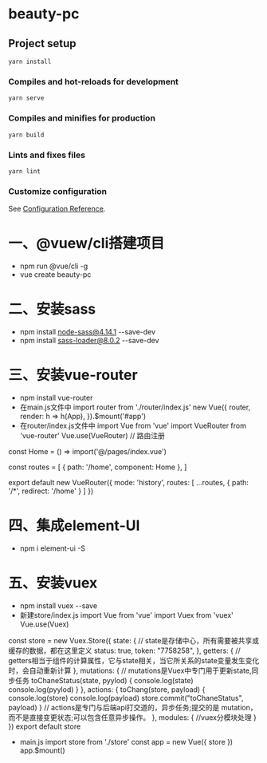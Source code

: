 # beauty-pc

## Project setup
```
yarn install
```

### Compiles and hot-reloads for development
```
yarn serve
```

### Compiles and minifies for production
```
yarn build
```

### Lints and fixes files
```
yarn lint
```

### Customize configuration
See [Configuration Reference](https://cli.vuejs.org/config/).

# 一、@vuew/cli搭建项目
+ npm run @vue/cli -g
+ vue create beauty-pc

# 二、安装sass
+ npm install node-sass@4.14.1 --save-dev
+ npm install sass-loader@8.0.2 --save-dev 

# 三、安装vue-router
+ npm install vue-router
+ 在main.js文件中
import router from './router/index.js'
new Vue({
  router,
  render: h => h(App),
}).$mount('#app')
+ 在router/index.js文件中
import Vue from 'vue'
import VueRouter from 'vue-router'
Vue.use(VueRouter)  // 路由注册

const Home = () => import('@/pages/index.vue')

const routes = [
	{ path: '/home', component: Home },
]

export default new VueRouter({
	mode: 'history',
	routes: [
		...routes,
		{ path: '/*', redirect: '/home' }
	]
})

# 四、集成element-UI
+ npm i element-ui -S

# 五、安装vuex
+ npm install vuex --save
+ 新建store/index.js
import Vue from 'vue'
import Vuex from 'vuex'
Vue.use(Vuex)

const store = new Vuex.Store({
	state: {
		// state是存储中心，所有需要被共享或缓存的数据，都在这里定义
		status: true,
		token: "7758258",
	},
	getters: {
		// getters相当于组件的计算属性，它与state相关，当它所关系的state变量发生变化时，会自动重新计算
	},
	mutations: {
		// mutations是Vuex中专门用于更新state,同步任务
		toChaneStatus(state, pyylod) {
			console.log(state)
			console.log(pyylod)
		}
	},
	actions: {
		toChang(store, payload) {
			console.log(store)
			console.log(payload)
			store.commit("toChaneStatus", payload)
		}
		// actions是专门与后端api打交道的，异步任务;提交的是 mutation，而不是直接变更状态;可以包含任意异步操作。
	},
	modules: {
		//vuex分模块处理
	}
})
export default store
+ main.js
import store from './store'
const app = new Vue({
	store
})
app.$mount()